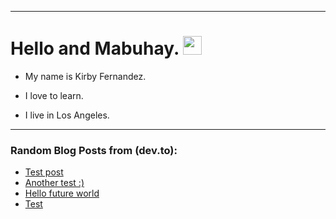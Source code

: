 
<img src="https://komarev.com/ghpvc/?username=kirbygit&style=flat-square&color=blue" alt=""/>

---
<h1>
  Hello and Mabuhay.
  <img src="https://media.giphy.com/media/hvRJCLFzcasrR4ia7z/giphy.gif" width="30px"/>
</h1>

- My name is Kirby Fernandez.

- I love to learn.

- I live in Los Angeles.

---

### Random Blog Posts from (dev.to):
<!-- BLOG-POST-LIST:START -->
- [Test post](https://dev.to/ben/test-post-31k2)
- [Another test :&rpar;](https://dev.to/ben/another-test--38nf)
- [Hello future world](https://dev.to/ben/hello-future-world-4p9d)
- [Test](https://dev.to/ben/test-5cj6)
<!-- BLOG-POST-LIST:END -->
